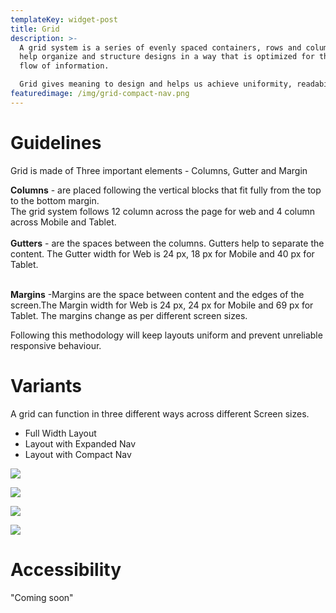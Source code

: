 ```yaml
---
templateKey: widget-post
title: Grid
description: >-
  A grid system is a series of evenly spaced containers, rows and columns that
  help organize and structure designs in a way that is optimized for the visual
  flow of information.

  Grid gives meaning to design and helps us achieve uniformity, readability and visual consistency.
featuredimage: /img/grid-compact-nav.png
---
```

# **G﻿uidelines**

Grid is made of Three important elements - Columns, Gutter and Margin

**Columns** - are placed following the vertical blocks that fit fully from the top to the bottom margin.\
The grid system follows 12 column across the page for web and 4 column across Mobile and Tablet.\
\
**Gutters** - are the spaces between the columns. Gutters help to separate the content. The Gutter width for Web is 24 px, 18 px for Mobile and 40 px for Tablet.

\
**Margins** -Margins are the space between content and the edges of the screen.The Margin width for Web is 24 px, 24 px for Mobile and 69 px for Tablet. The margins change as per different screen sizes.

Following this methodology will keep layouts uniform and prevent unreliable responsive behaviour.

# **Variants**

A grid can function in three different ways across different Screen sizes.

* Full Width Layout
* Layout with Expanded Nav
* Layout with Compact Nav

![](/img/grid-compact-nav.png)

![](/img/grid-expanded-nav.png)

![](/img/grid-full-layout.png)

![](/img/grid-mobile-and-tablet.png)

# **A﻿ccessibility**

"Coming soon"